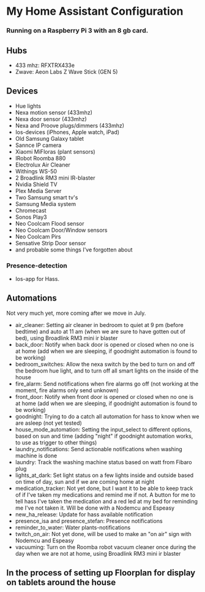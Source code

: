 # My Home Assistant Configuration

### Running on a Raspberry Pi 3 with an 8 gb card.

## Hubs
* 433 mhz: RFXTRX433e
* Zwave: Aeon Labs Z Wave Stick (GEN 5)

## Devices
* Hue lights
* Nexa motion sensor (433mhz)
* Nexa door sensor (433mhz)
* Nexa and Proove plugs/dimmers (433mhz)
* Ios-devices (iPhones, Apple watch, iPad)
* Old Samsung Galaxy tablet
* Sannce IP camera
* Xiaomi MiFloras (plant sensors)
* IRobot Roomba 880
* Electrolux Air Cleaner
* Withings WS-50
* 2 Broadlink RM3 mini IR-blaster
* Nvidia Shield TV
* Plex Media Server
* Two Samsung smart tv's
* Samsung Media system
* Chromecast
* Sonos Play3
* Neo Coolcam Flood sensor
* Neo Coolcam Door/Window sensors
* Neo Coolcam Pirs
* Sensative Strip Door sensor
* and probable some things I've forgotten about

### Presence-detection
* Ios-app for Hass.

## Automations
Not very much yet, more coming after we move in July.
* air_cleaner: Setting air cleaner in bedroom to quiet at 9 pm (before bedtime) and auto at 11 am (when we are sure to have gotten out of bed), using Broadlink RM3 mini ir blaster
* back_door: Notify when back door is opened or closed when no one is at home (add when we are sleeping, if goodnight automation is found to be working)
* bedroom_switches: Allow the nexa switch by the bed to turn on and off the bedroom hue light, and to turn off all smart lights on the inside of the house
* fire_alarm: Send notifications when fire alarms go off (not working at the moment, fire alarms only send unknown)
* front_door: Notify when front door is opened or closed when no one is at home (add when we are sleeping, if goodnight automation is found to be working)
* goodnight: Trying to do a catch all automation for hass to know when we are asleep (not yet tested)
* house_mode_automation: Setting the input_select to different options, based on sun and time (adding "night" if goodnight automation works, to use as trigger to other things)
* laundry_notifications: Send actionable notifications when washing machine is done
* laundry: Track the washing machine status based on watt from Fibaro plug
* lights_at_dark: Set light status on a few lights inside and outside based on time of day, sun and if we are coming home at night
* medication_tracker: Not yet done, but I want it to be able to keep track of if I've taken my medications and remind me if not. A button for me to tell hass I've taken the medication and a red led at my bed for reminding me I've not taken it. Will be done with a Nodemcu and Espeasy
* new_ha_release: Update for hass available notification
* presence_isa and presence_stefan: Presence notifications
* reminder_to_water: Water plants-notifications
* twitch_on_air: Not yet done, will be used to make an "on air" sign with Nodemcu and Espeasy
* vacuuming: Turn on the Roomba robot vacuum cleaner once during the day when we are not at home, using Broadlink RM3 mini ir blaster

## In the process of setting up Floorplan for display on tablets around the house